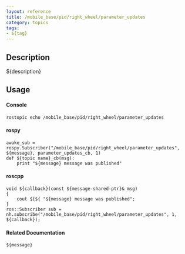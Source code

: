 ```yaml
---
layout: reference
title: /mobile_base/pid/right_wheel/parameter_updates
category: topics
tags: 
- ${tag}
---
```


## Description
${description}

## Usage
#### Console
```
rostopic echo /mobile_base/pid/right_wheel/parameter_updates
```

#### rospy
```
awake_sub = rospy.Subscriber("/mobile_base/pid/right_wheel/parameter_updates", ${message}, parameter_updates_cb, 1)
def ${topic name}_cb(msg):
    print "${message} message was published"
```

#### roscpp
```
void ${callback}(const ${message-shared-ptr}& msg)
{
    cout ${${ "${message} message was published";
}
ros::Subscriber sub = nh.subscribe("/mobile_base/pid/right_wheel/parameter_updates", 1, ${callback});
```

#### Related Documentation
``${message}``  